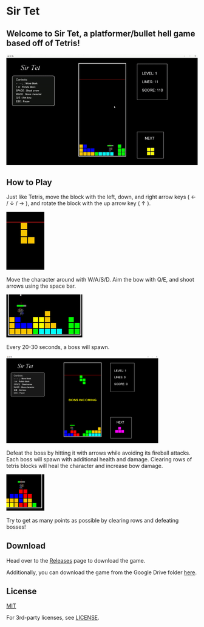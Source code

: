 # Sir Tet

## Welcome to Sir Tet, a platformer/bullet hell game based off of Tetris!

<img src="/res/gameplay.gif" alt="Gameplay" width="700"/>

## How to Play

Just like Tetris, move the block with the left, down, and right arrow keys ( ← / ↓ / → ), and rotate the block with the up arrow key ( ↑ ).

<img src="/res/rotate.gif" alt="Rotate" width="100"/>

Move the character around with W/A/S/D. Aim the bow with Q/E, and shoot arrows using the space bar.

<img src="/res/move.gif" alt="Move" width="200"/>

Every 20-30 seconds, a boss will spawn. 

<img src="/res/boss-incoming.png" alt="Incoming" width="400"/>

Defeat the boss by hitting it with arrows while avoiding its fireball attacks. Each boss will spawn with additional health and damage. Clearing rows of tetris blocks will heal the character and increase bow damage.

<img src="/res/heal.gif" alt="Heal" width="100"/>

Try to get as many points as possible by clearing rows and defeating bosses!

## Download

Head over to the [Releases](https://github.com/namskram/sir-tet/releases/) page to download the game.

Additionally, you can download the game from the Google Drive folder [here](https://drive.google.com/drive/folders/1HNwLYYYA29yaI0z5L4eqwYh9BWCHkjzR).

## License

[MIT](https://opensource.org/license/MIT)

For 3rd-party licenses, see [LICENSE](LICENSE.md).
